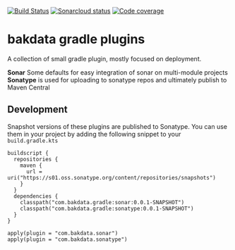[![Build Status](https://dev.azure.com/bakdata/public/_apis/build/status/bakdata.gradle-plugins?branchName=master)](https://dev.azure.com/bakdata/public/_build/latest?definitionId=3&branchName=master)
[![Sonarcloud status](https://sonarcloud.io/api/project_badges/measure?project=com.bakdata.gradle%3Agradle-plugins&metric=alert_status)](https://sonarcloud.io/dashboard?id=bakdata-com.bakdata.gradle%3Agradle-plugins)
[![Code coverage](https://sonarcloud.io/api/project_badges/measure?project=com.bakdata.gradle%3Agradle-plugins&metric=coverage)](https://sonarcloud.io/dashboard?id=bakdata-com.bakdata.gradle%3Agradle-plugins)

bakdata gradle plugins
======================

A collection of small gradle plugin, mostly focused on deployment.

**Sonar** Some defaults for easy integration of sonar on multi-module projects
**Sonatype** is used for uploading to sonatype repos and ultimately publish to Maven Central 

## Development

Snapshot versions of these plugins are published to Sonatype.
You can use them in your project by adding the following snippet to your `build.gradle.kts`

```
buildscript {
  repositories {
    maven {
      url = uri("https://s01.oss.sonatype.org/content/repositories/snapshots")
    }
  }
  dependencies {
    classpath("com.bakdata.gradle:sonar:0.0.1-SNAPSHOT")
    classpath("com.bakdata.gradle:sonatype:0.0.1-SNAPSHOT")
  }
}

apply(plugin = "com.bakdata.sonar")
apply(plugin = "com.bakdata.sonatype")
```
